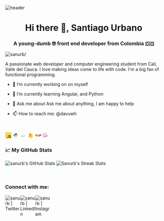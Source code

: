 ![header](https://capsule-render.vercel.app/api?type=waving&color=gradient&height=250&section=header&text=SANURB&fontSize=90)
<h1 align="center">Hi there 👋, Santiago Urbano</h1>
<h3 align="center">A young-dumb 🤓 front end developer from Colombia 🇨🇴</h3>

<p align="left"> <img src=https://komarev.com/ghpvc/?username=sanurb alt=sanurb/> </p>
A passionate web developer and computer engineering student from Cali, Valle del Cauca. I love making ideas come to life with code. I'm a big fan of functional programming. 

- 🔭 I’m currently working on on myself 

- 🌱 I’m currently learning Angular, and Python

- 💬 Ask me about Ask me about anything, I am happy to help 

- 📫 How to reach me: @davuwh 
<br />

<code><img height="20" src="https://raw.githubusercontent.com/github/explore/80688e429a7d4ef2fca1e82350fe8e3517d3494d/topics/javascript/javascript.png"></code>
<code><img height="20" src="https://raw.githubusercontent.com/github/explore/80688e429a7d4ef2fca1e82350fe8e3517d3494d/topics/python/python.png"></code>
<code><img height="20" src="https://raw.githubusercontent.com/github/explore/80688e429a7d4ef2fca1e82350fe8e3517d3494d/topics/mysql/mysql.png"></code>
<code><img height="20" src="https://raw.githubusercontent.com/github/explore/80688e429a7d4ef2fca1e82350fe8e3517d3494d/topics/firebase/firebase.png"></code>
<code><img height="20" src="https://raw.githubusercontent.com/github/explore/80688e429a7d4ef2fca1e82350fe8e3517d3494d/topics/git/git.png"></code>
<code><img height="20" src="https://raw.githubusercontent.com/github/explore/80688e429a7d4ef2fca1e82350fe8e3517d3494d/topics/sass/sass.png"></code>


### 📈 My GitHub Stats
<div style="display: flex, height:180px">
  <!-- <img src="https://github-profile-trophy.vercel.app/?username=sanurb&column=6" alt="Sanurb's GitHub Tropy's" align="center"></img> -->
 <img align="center" height="180" width="50%" src="https://github-readme-stats.vercel.app/api?username=sanurb&show_icons=true&count_private=true&include_all_commits=true&theme=radical&border_radius=20px&border_color=FF3B3B&custom_title=All%20My%20Stats%20in%20a%20Nutshell" alt="sanurb's GitHub Stats"></img>
 <img align="center" height="180" width="49%" src="http://github-readme-streak-stats.herokuapp.com?user=sanurb&theme=dracula&border=FF3B3B&background=141321&fire=DD8957" alt="Sanurb's Streak Stats"></img>
</div>
<br />
<br />
<!-- <img align="center" src="https://activity-graph.herokuapp.com/graph?username=sanurb&theme=xcode&custom_title=My%20Contribution%20Graph%20of%20the%20last%2031%20days" alt="Activity Graph last 31 days"></img> -->


### Connect with me:

[<img align="left" alt="sanurb | Twitter" width="48px" src="https://img.icons8.com/color/48/000000/twitter-squared.png" />][twitter]
[<img align="left" alt="sanurb | LinkedIn" width="48px" src="https://img.icons8.com/color/48/000000/linkedin.png" />][linkedin]
[<img align="left" alt="sanurb | Instagram" width="48px" src="https://img.icons8.com/color/48/000000/instagram-new--v2.png" />][instagram]

[twitter]: https://twitter.com/dsanturban
[linkedin]: https://www.linkedin.com/in/santurban/
[instagram]: https://instagram.com/davuwh
